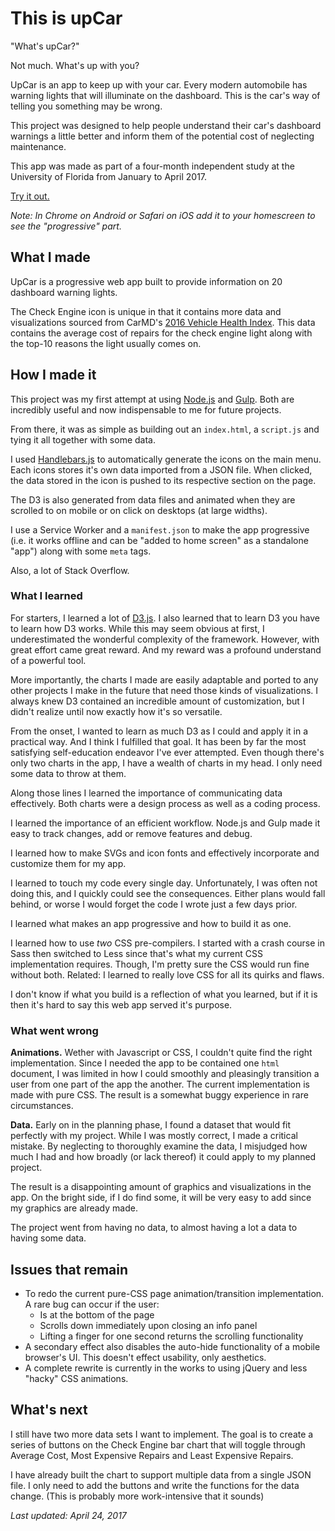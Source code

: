 # This is upCar

"What's upCar?"

Not much. What's up with you?

UpCar is an app to keep up with your car. Every modern automobile has warning lights that will illuminate on the dashboard. This is the car's way of telling you something may be wrong.

This project was designed to help people understand their car's dashboard warnings a little better and inform them of the potential cost of neglecting maintenance.

This app was made as part of a four-month independent study at the University of Florida from January to April 2017.

[Try it out.](http://upcar.albright.online)

*Note: In Chrome on Android or Safari on iOS add it to your homescreen to see the "progressive" part.*


## What I made

UpCar is a progressive web app built to provide information on 20 dashboard warning lights.

The Check Engine icon is unique in that it contains more data and visualizations sourced from CarMD's [2016 Vehicle Health Index](https://www.carmd.com/wp/vehicle-health-index-introduction/2016-carmd-vehicle-health-index/). This data contains the average cost of repairs for the check engine light along with the top-10 reasons the light usually comes on.

## How I made it
This project was my first attempt at using [Node.js](https://nodejs.org/en/) and [Gulp](http://gulpjs.com/). Both are incredibly useful and now indispensable to me for future projects.

From there, it was as simple as building out an `index.html`, a `script.js` and tying it all together with some data.

I used [Handlebars.js](http://handlebarsjs.com/) to automatically generate the icons on the main menu. Each icons stores it's own data imported from a JSON file. When clicked, the data stored in the icon is pushed to its respective section on the page.

The D3 is also generated from data files and animated when they are scrolled to on mobile or on click on desktops (at large widths).

I use a Service Worker and a `manifest.json` to make the app progressive (i.e. it works offline and can be "added to home screen" as a standalone "app") along with some `meta` tags.

Also, a lot of Stack Overflow.

### What I learned
For starters, I learned a lot of [D3.js](https://d3js.org/). I also learned that to learn D3 you have to learn how D3 works. While this may seem obvious at first, I underestimated the wonderful complexity of the framework. However, with great effort came great reward. And my reward was a profound understand of a powerful tool.

More importantly, the charts I made are easily adaptable and ported to any other projects I make in the future that need those kinds of visualizations. I always knew D3 contained an incredible amount of customization, but I didn't realize until now exactly how it's so versatile.

From the onset, I wanted to learn as much D3 as I could and apply it in a practical way. And I think I fulfilled that goal. It has been by far the most satisfying self-education endeavor I've ever attempted. Even though there's only two charts in the app, I have a wealth of charts in my head. I only need some data to throw at them.

Along those lines I learned the importance of communicating data effectively. Both charts were a design process as well as a coding process.

I learned the importance of an efficient workflow. Node.js and Gulp made it easy to track changes, add or remove features and debug.

I learned how to make SVGs and icon fonts and effectively incorporate and customize them for my app.

I learned to touch my code every single day. Unfortunately, I was often not doing this, and I quickly could see the consequences. Either plans would fall behind, or worse I would forget the code I wrote just a few days prior.

I learned what makes an app progressive and how to build it as one.

I learned how to use *two* CSS pre-compilers. I started with a crash course in Sass then switched to Less since that's what my current CSS implementation requires. Though, I'm pretty sure the CSS would run fine without both. Related: I learned to really love CSS for all its quirks and flaws.

I don't know if what you build is a reflection of what you learned, but if it is then it's hard to say this web app served it's purpose.

### What went wrong
**Animations.** Wether with Javascript or CSS, I couldn't quite find the right implementation. Since I needed the app to be contained one `html` document, I was limited in how I could smoothly and pleasingly transition a user from one part of the app the another. The current implementation is made with pure CSS. The result is a somewhat buggy experience in rare circumstances.

 **Data.** Early on in the planning phase, I found a dataset that would fit perfectly with my project. While I was mostly correct, I made a critical mistake. By neglecting to thoroughly examine the data, I misjudged how much I had and how broadly (or lack thereof) it could apply to my planned project.

 The result is a disappointing amount of graphics and visualizations in the app. On the bright side, if I do find some, it will be very easy to add since my graphics are already made.

 The project went from having no data, to almost having a lot a data to having some data.


## Issues that remain
* To redo the current pure-CSS page animation/transition implementation. A rare bug can occur if the user:
  * Is at the bottom of the page
  * Scrolls down immediately upon closing an info panel
  * Lifting a finger for one second returns the scrolling functionality
* A secondary effect also disables the auto-hide functionality of a mobile browser's UI. This doesn't effect usability, only aesthetics.
* A complete rewrite is currently in the works to using jQuery and less "hacky" CSS animations.

## What's next
I still have two more data sets I want to implement. The goal is to create a series of buttons on the Check Engine bar chart that will toggle through Average Cost, Most Expensive Repairs and Least Expensive Repairs.

I have already built the chart to support multiple data from a single JSON file. I only need to add the buttons and write the functions for the data change. (This is probably more work-intensive that it sounds)

*Last updated: April 24, 2017*
